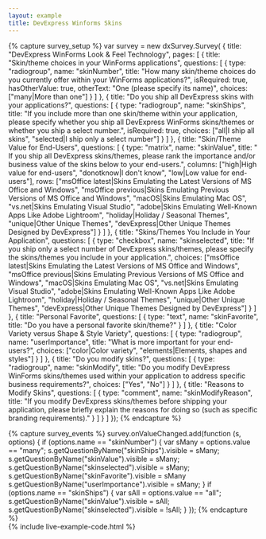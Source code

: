 ```yaml
---
layout: example
title: DevExpress Winforms Skins
---
```

{% capture survey_setup %}
        var survey = new dxSurvey.Survey(
            {
                title: "DevExpress WinForms Look & Feel Technology",
                pages: [
                    {   title: "Skin/theme choices in your WinForms applications",
                        questions: [
                            {
                                type: "radiogroup", name: "skinNumber", title: "How many skin/theme choices do you currently offer within your WinForms applications?",
                                isRequired: true, hasOtherValue: true, otherText: "One (please specify its name)", choices: ["many|More than one"]
                            }
                        ]
                    },
                    {
                        title: "Do you ship all DevExpress skins with your applications?",
                        questions: [
                            {
                                type: "radiogroup", name: "skinShips", title: "If you include more than one skin/theme within your application, please specify whether you ship all DevExpress WinForms skins/themes or whether you ship a select number.",
                                isRequired: true, choices: ["all|I ship all skins", "selected|I ship only a select number"]
                            }
                        ]
                    },
                    {
                        title: "Skin/Theme Value for End-Users",
                        questions: [
                            {
                                type: "matrix", name: "skinValue", title: " If you ship all DevExpress skins/themes, please rank the importance and/or business value of the skins below to your end-users.",
                                columns: ["high|High value for end-users", "donotknow|I don't know", "low|Low value for end-users"],
                                rows: ["msOffice latest|Skins Emulating the Latest Versions of MS Office and Windows",
                                        "msOffice previous|Skins Emulating Previous Versions of MS Office and Windows",
                                        "macOS|Skins Emulating Mac OS",
                                        "vs.net|Skins Emulating Visual Studio",
                                        "adobe|Skins Emulating Well-Known Apps Like Adobe Lightroom",
                                        "holiday|Holiday / Seasonal Themes",
                                        "unique|Other Unique Themes",
                                        "devExpress|Other Unique Themes Designed by DevExpress"]
                            }
                        ]
                    },
                    {
                        title: "Skins/Themes You Include in Your Application",
                        questions: [
                            {
                                type: "checkbox", name: "skinselected", title: "If you ship only a select number of DevExpress skins/themes, please specify the skins/themes you include in your application.",
                                choices: ["msOffice latest|Skins Emulating the Latest Versions of MS Office and Windows",
                                        "msOffice previous|Skins Emulating Previous Versions of MS Office and Windows",
                                        "macOS|Skins Emulating Mac OS",
                                        "vs.net|Skins Emulating Visual Studio",
                                        "adobe|Skins Emulating Well-Known Apps Like Adobe Lightroom",
                                        "holiday|Holiday / Seasonal Themes",
                                        "unique|Other Unique Themes",
                                        "devExpress|Other Unique Themes Designed by DevExpress"]
                    }
                        ]
                    },
                    {
                        title: "Personal Favorite",
                        questions: [
                            {
                                type: "text", name: "skinFavorite", title: "Do you have a personal favorite skin/theme?"
                            }
                        ]
                    },
                    {
                        title: "Color Variety versus Shape & Style Variety",
                        questions: [
                            {
                                type: "radiogroup", name: "userImportance", title: "What is more important for your end-users?",
                                choices: ["color|Color variety", "elements|Elements, shapes and styles"]
                            }
                        ]
                    },
                    {
                        title: "Do you modify skins?",
                        questions: [
                            {
                                type: "radiogroup", name: "skinModify", title: "Do you modify DevExpress WinForms skins/themes used within your application to address specific business requirements?",
                                choices: ["Yes", "No"]
                            }
                        ]
                    },
                    {
                        title: "Reasons to Modify Skins",
                        questions: [
                            {
                                type: "comment", name: "skinModifyReason", title: "If you modify DevExpress skins/themes before shipping your application, please briefly explain the reasons for doing so (such as specific branding requirements)."
                            }
                        ]
                    }
                ]
            });
{% endcapture %}

{% capture survey_events %}
survey.onValueChanged.add(function (s, options) {
    if (options.name == "skinNumber") {
        var sMany = options.value == "many";
        s.getQuestionByName("skinShips").visible = sMany;
        s.getQuestionByName("skinValue").visible = sMany;
        s.getQuestionByName("skinselected").visible = sMany;
        s.getQuestionByName("skinFavorite").visible = sMany
        s.getQuestionByName("userImportance").visible = sMany;
    }
    if (options.name == "skinShips") {
        var sAll = options.value == "all";
        s.getQuestionByName("skinValue").visible = sAll;
        s.getQuestionByName("skinselected").visible = !sAll;
    }
});
{% endcapture %}    
{% include live-example-code.html %}